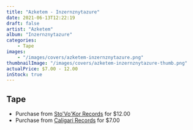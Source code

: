 ```yaml
---
title: "Azketem - Inzernznytazure"
date: 2021-06-13T12:22:19
draft: false
artist: "Azketem"
album: "Inzernznytazure"
categories:
    - Tape
images:
    - "/images/covers/azketem-inzernznytazure.png"
thumbnailImage: "/images/covers/azketem-inzernznytazure-thumb.png"
actualPrice: $7.00 - 12.00
inStock: true
---
```


## Tape
* Purchase from [Sto'Vo'Kor Records](https://stovokor-records.com/products/azketem-inzernznytazure) for $12.00
* Purchase from [Caligari Records](https://caligarirecords.storenvy.com/products/31855855-azketem-inzernznytazure) for $7.00
